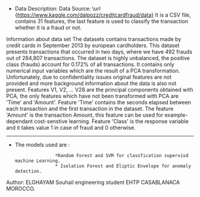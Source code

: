 * Data Description:
Data Source: \url {https://www.kaggle.com/dalpozz/creditcardfraud/data}
It is a CSV file, contains 31 features, the last feature is used to classify the transaction whether it is a fraud or not.

Information about data set
The datasets contains transactions made by credit cards in September 2013 by european cardholders. This dataset presents transactions that occurred in two days, where we have 492 frauds out of 284,807 transactions. The dataset is highly unbalanced, the positive class (frauds) account for 0.172% of all transactions.
It contains only numerical input variables which are the result of a PCA transformation. Unfortunately, due to confidentiality issues original features are not provided and more background information about the data is also not present. Features V1, V2, ... V28 are the principal components obtained with PCA, the only features which have not been transformed with PCA are 'Time' and 'Amount'. Feature 'Time' contains the seconds elapsed between each transaction and the first transaction in the dataset. The feature 'Amount' is the transaction Amount, this feature can be used for example-dependant cost-senstive learning. Feature 'Class' is the response variable and it takes value 1 in case of fraud and 0 otherwise.
****************************************************************************************************

* The models used are : 

                     *Random Forest and SVM for classfication supervisd machine Learning.
                     * Isolation Forest and Eliptic Envelope for anomaly detection.





Author: ELGHAYAM Souhail engineering student  EHTP CASABLANACA MOROCCO.                  
                     
